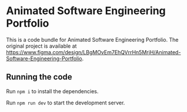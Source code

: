 
  # Animated Software Engineering Portfolio

  This is a code bundle for Animated Software Engineering Portfolio. The original project is available at https://www.figma.com/design/LBgMOvEm7EhQVrrHn5MrjH/Animated-Software-Engineering-Portfolio.

  ## Running the code

  Run `npm i` to install the dependencies.

  Run `npm run dev` to start the development server.
  
